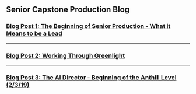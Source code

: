 Senior Capstone Production Blog
------




### **[Blog Post 1: The Beginning of Senior Production - What it Means to be a Lead](https://nicholasrobbins.github.io/SeniorProductionBlog1)**
---
### **[Blog Post 2: Working Through Greenlight](https://nicholasrobbins.github.io/SeniorProductionBlogTwo)**

---
### **[Blog Post 3: The AI Director - Beginning of the Anthill Level (2/3/19)](https://nicholasrobbins.github.io/SeniorProductionBlogThree)**
